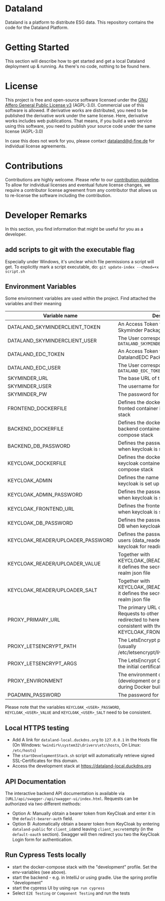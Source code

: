 # Dataland
Dataland is a platform to distribute ESG data. This repository contains the code for the Dataland Platform.

# Getting Started
This section will describe how to get started and get a local Dataland deployment up & running. As there's no code, nothing to be found here.

# License
This project is free and open-source software licensed under the [GNU Affero General Public License v3](LICENSE) (AGPL-3.0). Commercial use of this software is allowed. If derivative works are distributed, you need to be published the derivative work under the same license. Here, derivative works includes web publications. That means, if you build a web service using this software, you need to publish your source code under the same license (AGPL-3.0)

In case this does not work for you, please contact dataland@d-fine.de for individual license agreements.

# Contributions
Contributions are highly welcome. Please refer to our [contribution guideline](contribution/contribution.md).
To allow for individual licenses and eventual future license changes, we require a contributor license agreement from any contributor that allows us to re-license the software including the contribution.

# Developer Remarks
In this section, you find information that might be useful for you as a developer.
## add scripts to git with the executable flag
Especially under Windows, it's unclear which file permissions a script will get. 
To explicitly mark a script executable, do:
`git update-index --chmod=+x script.sh`
## Environment Variables
Some environment variables are used within the project. Find attached the variables and their meaning

| Variable name                     | Description                                                                                                                                         | example values                                                   |
|-----------------------------------|-----------------------------------------------------------------------------------------------------------------------------------------------------|------------------------------------------------------------------|
| DATALAND_SKYMINDERCLIENT_TOKEN    | An Access Token to access the Github Skyminder Package registry                                                                                     |                                                                  |
| DATALAND_SKYMINDERCLIENT_USER     | The User corresponding to `DATALAND_SKYMINDERCLIENT_TOKEN`                                                                                          |                                                                  |
| DATALAND_EDC_TOKEN                | An Access Token to access the Github DatalandEDC Package registry                                                                                   |                                                                  |
| DATALAND_EDC_USER                 | The User corresponding to `DATALAND_EDC_TOKEN`                                                                                                      |                                                                  |
| SKYMINDER_URL                     | The base URL of the Skyminder API                                                                                                                   |                                                                  |
| SKYMINDER_USER                    | The username for the Skyminder API                                                                                                                  |                                                                  |
| SKYMINDER_PW                      | The password for the Skyminder API                                                                                                                  |                                                                  |
| FRONTEND_DOCKERFILE               | Defines the dockerfile to be used for the fronted container in the docker compose stack                                                             | `./dataland-frontend/DockerfileTest`                             |
| BACKEND_DOCKERFILE                | Defines the dockerfile to be used for the backend container in the docker compose stack                                                             | `./dataland-backend/DockerfileTest`                              |
| BACKEND_DB_PASSWORD               | Defines the password for the backend DB when keycloak is set up from scratch                                                                        |                                                                  |
| KEYCLOAK_DOCKERFILE               | Defines the dockerfile to be used for the keycloak container in the docker compose stack                                                            | `./dataland-keycloak/Dockerfile`                                 |
| KEYCLOAK_ADMIN                    | Defines the name of the admin user when keycloak is set up from scratch                                                                             |                                                                  |
| KEYCLOAK_ADMIN_PASSWORD           | Defines the password for the admin user when keycloak is set up from scratch                                                                        |                                                                  |
| KEYCLOAK_FRONTEND_URL             | Defines the frontend URL to be used when keycloak is set up from scratch                                                                            |                                                                  |
| KEYCLOAK_DB_PASSWORD              | Defines the password for the keycloak DB when keycloak is set up from scratch                                                                       |                                                                  |
| KEYCLOAK_READER/UPLOADER_PASSWORD | Defines the password for the technical users (data_reader and data_uploader) in keycloak for reading or uploading data                              |                                                                  |
| KEYCLOAK_READER/UPLOADER_VALUE    | Together with KEYCLOAK_(READER\UPLOADER)_SALT it defines the secret for the keycloak realm json file                                                |                                                                  |
| KEYCLOAK_READER/UPLOADER_SALT     | Together with KEYCLOAK_(READER\UPLOADER)_VALUE it defines the secret for the keycloak realm json file                                               |                                                                  |
| PROXY_PRIMARY_URL                 | The primary URL of the webservice. Requests to other URLS will get redirected to here (make sure this is consistent with the KEYCLOAK_FRONTEND_URL) | `dataland.com`                                                   |
| PROXY_LETSENCRYPT_PATH            | The LetsEncrypt path for the domain (usually /etc/letsencrypt/live/{FIRST_DOMAIN}                                                                   | `/etc/letsencrypt/live/dataland.com`                             |
| PROXY_LETSENCRYPT_ARGS            | The LetsEncrypt Certbot arguments for the initial certificate request                                                                               | `--email dataland@d-fine.de -d dataland.com -d www.dataland.com` |
| PROXY_ENVIRONMENT                 | The environment of the proxy server (development or production). Used during Docker build process                                                   | `development` or `production`                                    |
| PGADMIN_PASSWORD                  | The password for the PGAdmin interface                                                                                                              | `password`                                                       |

Please note that the variables `KEYCLOAK_<USER>_PASSWORD`, `KEYCLOAK_<USER>_VALUE` and `KEYCLOAK_<USER>_SALT` need to be consistent.

## Local HTTPS testing
* Add A link for `dataland-local.duckdns.org` to `127.0.0.1` in the Hosts file (On Windows: `%windir%\system32\drivers\etc\hosts`, On Linux: `/etc/hosts`)
* The `startDevelopmentStack.sh` script will automatically retrieve signed SSL-Certificates for this domain.
* Access the development stack at https://dataland-local.duckdns.org

## API Documentation
The interactive backend API documentation is available via `[URL]/api/swagger-/api/swagger-ui/index.html`.
Requests can be authorized via two different methods:
- Option A: Manually obtain a bearer token from KeyCloak and enter it in the `default-bearer-auth` field.
- Option B: Automatically obtain a bearer token from KeyCloak by entering `dataland-public` for `client_id`and leaving `client_secret`empty (in the `default-oauth` section). Swagger will then redirect you two the KeyCloak Login form for authentication.

## Run Cypress Tests locally
* start the docker-compose stack with the "development" profile. Set the env-variables (see above). 
* start the backend - e.g. in IntelliJ or using gradle. Use the spring profile "development"
* start the cypress UI by using `npm run cypress`
* Select `E2E Testing` or `Component Testing` and run the tests
